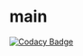 # main
[![Codacy Badge](https://api.codacy.com/project/badge/Grade/fe8643b566224b20b21c4c5bfbb64ae6)](https://www.codacy.com/app/ZY-Ang/main?utm_source=github.com&utm_medium=referral&utm_content=CS2103AUG2017-W11-B2/main&utm_campaign=badger)